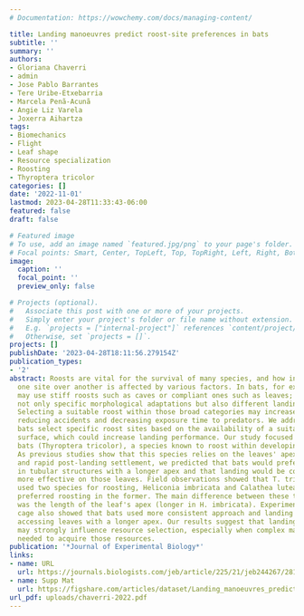 ```yaml
---
# Documentation: https://wowchemy.com/docs/managing-content/

title: Landing manoeuvres predict roost-site preferences in bats
subtitle: ''
summary: ''
authors:
- Gloriana Chaverri
- admin
- Jose Pablo Barrantes
- Tere Uribe-Etxebarria
- Marcela Penã-Acunã
- Angie Liz Varela
- Joxerra Aihartza
tags:
- Biomechanics
- Flight
- Leaf shape
- Resource specialization
- Roosting
- Thyroptera tricolor
categories: []
date: '2022-11-01'
lastmod: 2023-04-28T11:33:43-06:00
featured: false
draft: false

# Featured image
# To use, add an image named `featured.jpg/png` to your page's folder.
# Focal points: Smart, Center, TopLeft, Top, TopRight, Left, Right, BottomLeft, Bottom, BottomRight.
image:
  caption: ''
  focal_point: ''
  preview_only: false

# Projects (optional).
#   Associate this post with one or more of your projects.
#   Simply enter your project's folder or file name without extension.
#   E.g. `projects = ["internal-project"]` references `content/project/deep-learning/index.md`.
#   Otherwise, set `projects = []`.
projects: []
publishDate: '2023-04-28T18:11:56.279154Z'
publication_types:
- '2'
abstract: Roosts are vital for the survival of many species, and how individuals choose
  one site over another is affected by various factors. In bats, for example, species
  may use stiff roosts such as caves or compliant ones such as leaves; each type requires
  not only specific morphological adaptations but also different landing manoeuvres.
  Selecting a suitable roost within those broad categories may increase landing performance,
  reducing accidents and decreasing exposure time to predators. We addressed whether
  bats select specific roost sites based on the availability of a suitable landing
  surface, which could increase landing performance. Our study focused on Spix's disc-winged
  bats (Thyroptera tricolor), a species known to roost within developing tubular leaves.
  As previous studies show that this species relies on the leaves' apex for safe landing
  and rapid post-landing settlement, we predicted that bats would prefer to roost
  in tubular structures with a longer apex and that landing would be consistently
  more effective on those leaves. Field observations showed that T. tricolor predominantly
  used two species for roosting, Heliconia imbricata and Calathea lutea, but they
  preferred roosting in the former. The main difference between these two plant species
  was the length of the leaf's apex (longer in H. imbricata). Experiments in a flight
  cage also showed that bats used more consistent approach and landing tactics when
  accessing leaves with a longer apex. Our results suggest that landing mechanics
  may strongly influence resource selection, especially when complex manoeuvres are
  needed to acquire those resources.
publication: '*Journal of Experimental Biology*'
links:
- name: URL
  url: https://journals.biologists.com/jeb/article/225/21/jeb244267/281777/Landing-manoeuvres-predict-roost-site-preferences
- name: Supp Mat
  url: https://figshare.com/articles/dataset/Landing_manoeuvres_predict_roost-site_preferences_in_bats/20186807/2
url_pdf: uploads/chaverri-2022.pdf
---
```

